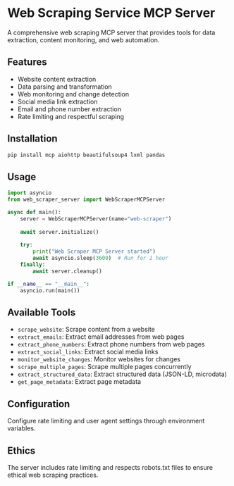 # Web Scraping Service MCP Server

A comprehensive web scraping MCP server that provides tools for data extraction, content monitoring, and web automation.

## Features

- Website content extraction
- Data parsing and transformation
- Web monitoring and change detection
- Social media link extraction
- Email and phone number extraction
- Rate limiting and respectful scraping

## Installation

```bash
pip install mcp aiohttp beautifulsoup4 lxml pandas
```

## Usage

```python
import asyncio
from web_scraper_server import WebScraperMCPServer

async def main():
    server = WebScraperMCPServer(name="web-scraper")
    
    await server.initialize()
    
    try:
        print("Web Scraper MCP Server started")
        await asyncio.sleep(3600)  # Run for 1 hour
    finally:
        await server.cleanup()

if __name__ == "__main__":
    asyncio.run(main())
```

## Available Tools

- `scrape_website`: Scrape content from a website
- `extract_emails`: Extract email addresses from web pages
- `extract_phone_numbers`: Extract phone numbers from web pages
- `extract_social_links`: Extract social media links
- `monitor_website_changes`: Monitor websites for changes
- `scrape_multiple_pages`: Scrape multiple pages concurrently
- `extract_structured_data`: Extract structured data (JSON-LD, microdata)
- `get_page_metadata`: Extract page metadata

## Configuration

Configure rate limiting and user agent settings through environment variables.

## Ethics

The server includes rate limiting and respects robots.txt files to ensure ethical web scraping practices.
